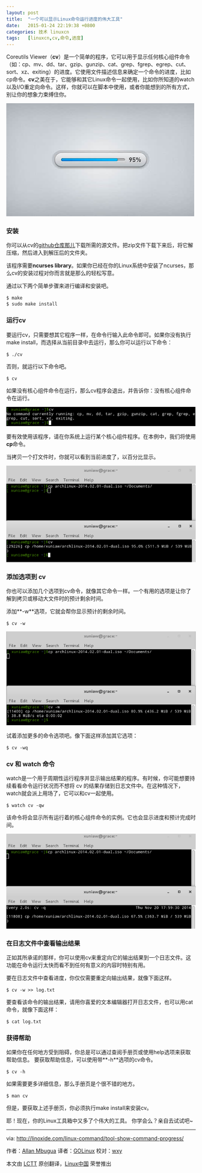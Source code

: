 ```yaml
---
layout: post
title:	"一个可以显示Linux命令运行进度的伟大工具"
date:	2015-01-24 22:19:38 +0800 
categories:	技术 linuxcn 
tags:	[linuxcn,cv,命令,进度]
---
```



Coreutils Viewer（**cv**）是一个简单的程序，它可以用于显示任何核心组件命令（如：cp、mv、dd、tar、gzip、gunzip、cat、grep、fgrep、egrep、cut、sort、xz、exiting）的进度。它使用文件描述信息来确定一个命令的进度，比如cp命令。**cv**之美在于，它能够和其它Linux命令一起使用，比如你所知道的watch以及I/O重定向命令。这样，你就可以在脚本中使用，或者你能想到的所有方式，别让你的想象力束缚住你。


![](/Asserts/Images/album/201501/24/221941p7k1tt1au71pp3fo.jpg)


### 安装


你可以从cv的[github仓库那儿](http://github.com/Xfennec/cv)下载所需的源文件。把zip文件下载下来后，将它解压缩，然后进入到解压后的文件夹。


该程序需要**ncurses library**。如果你已经在你的Linux系统中安装了ncurses，那么cv的安装过程对你而言就是那么的轻松写意。


通过以下两个简单步骤来进行编译和安装吧。



```
$ make
$ sudo make install

```

### 运行cv


要运行cv，只需要想其它程序一样，在命令行输入此命令即可。如果你没有执行make install，而选择从当前目录中去运行，那么你可以运行以下命令：



```
$ ./cv

```

否则，就运行以下命令吧。



```
$ cv

```

如果没有核心组件命令在运行，那么cv程序会退出，并告诉你：没有核心组件命令在运行。


![cv no command](/Asserts/Images/album/201501/24/221944m5wapc52wpbr35zi.png)


要有效使用该程序，请在你系统上运行某个核心组件程序。在本例中，我们将使用**cp**命令。


当拷贝一个打文件时，你就可以看到当前进度了，以百分比显示。


![cv default](/Asserts/Images/album/201501/24/221945fy3dyzessyd4deoy.png)


### 添加选项到 cv


你也可以添加几个选项到cv命令，就像其它命令一样。一个有用的选项是让你了解到拷贝或移动大文件时的预计剩余时间。


添加**-w**选项，它就会帮你显示预计的剩余时间。



```
$ cv -w

```

![cv estimated throughput](/Asserts/Images/album/201501/24/221946xja22atafaabajbf.png)


试着添加更多的命令选项吧。像下面这样添加其它选项：



```
$ cv -wq

```

### cv 和 watch 命令


watch是一个用于周期性运行程序并显示输出结果的程序。有时候，你可能想要持续看看命令运行状况而不想将 cv 的结果存储到日志文件中。在这种情况下，watch就会派上用场了，它可以和cv一起使用。



```
$ watch cv -qw

```

该命令将会显示所有运行着的核心组件命令的实例。它也会显示进度和预计完成时间。


![cv and watch](/Asserts/Images/album/201501/24/221948qmxvt2ptpqztttz2.png)


### 在日志文件中查看输出结果


正如其所承诺的那样，你可以使用cv来重定向它的输出结果到一个日志文件。这功能在命令运行太快而看不到任何有意义的内容时特别有用。


要在日志文件中查看进度，你仅仅需要重定向输出结果，就像下面这样。



```
$ cv -w >> log.txt

```

要查看该命令的输出结果，请用你喜爱的文本编辑器打开日志文件，也可以用cat命令，就像下面这样：



```
$ cat log.txt

```

### 获得帮助


如果你在任何地方受到阻碍，你总是可以通过查阅手册页或使用help选项来获取帮助信息。 要获取帮助信息，可以使用带**-h**选项的cv命令。



```
$ cv -h

```

如果需要更多详细信息，那么手册页是个很不错的地方。



```
$ man cv

```

但是，要获取上述手册页，你必须执行make install来安装cv。


耶！现在，你的Linux工具箱中又多了个伟大的工具。 你学会么？亲自去试试吧~




---


via: <http://linoxide.com/linux-command/tool-show-command-progress/>


作者：[Allan Mbugua](http://linoxide.com/author/allan/) 译者：[GOLinux](https://github.com/GOLinux) 校对：[wxy](https://github.com/wxy)


本文由 [LCTT](https://github.com/LCTT/TranslateProject) 原创翻译，[Linux中国](http://linux.cn/) 荣誉推出
